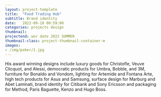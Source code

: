 ```yaml
---
layout: project-template
title:  "Food Trading Hub"
subtitle: Brand identity
date:   2022-09-10 00:59:00
categories: projects design
thumbnail:
projectend: wor date 2022 SUMMER
thumbnail-class: project-thumbnail-container-m
images:
- /img/poker/1.jpg
---
```


His award winning designs include luxury goods for Christofle, Veuve Clicquot, and Alessi, democratic products for Umbra, Bobble, and 3M, furniture for Bonaldo and Vondom, lighting for Artemide and Fontana Arte, high tech products for Asus and Samsung, surface design for Marburg and Abet Laminati, brand identity for Citibank and Sony Ericsson and packaging for Method, Paris Baguette, Kenzo and Hugo Boss.
